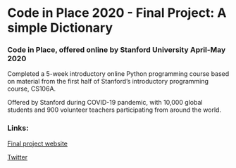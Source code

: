 # Code in Place 2020 - Final Project: A simple Dictionary

### Code in Place, offered online by Stanford University April-May 2020

Completed a 5-week introductory online Python programming course based on material from the first half of Stanford’s introductory programming course, CS106A.

Offered by Stanford during COVID-19 pandemic, with 10,000 global students and 900 volunteer teachers participating from around the world. 

### Links:

[Final project website](https://compedu.stanford.edu/codeinplace/public/projects/1326.html)

[Twitter](https://twitter.com/micheflamingo/status/1249907331703291904)
